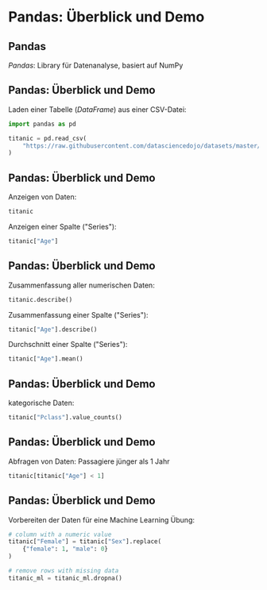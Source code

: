# Pandas: Überblick und Demo

## Pandas

_Pandas_: Library für Datenanalyse, basiert auf NumPy

## Pandas: Überblick und Demo

Laden einer Tabelle (_DataFrame_) aus einer CSV-Datei:

```py
import pandas as pd

titanic = pd.read_csv(
    "https://raw.githubusercontent.com/datasciencedojo/datasets/master/titanic.csv"
)
```

## Pandas: Überblick und Demo

Anzeigen von Daten:

```py
titanic
```

Anzeigen einer Spalte ("Series"):

```py
titanic["Age"]
```

## Pandas: Überblick und Demo

Zusammenfassung aller numerischen Daten:

```py
titanic.describe()
```

Zusammenfassung einer Spalte ("Series"):

```py
titanic["Age"].describe()
```

Durchschnitt einer Spalte ("Series"):

```py
titanic["Age"].mean()
```

## Pandas: Überblick und Demo

kategorische Daten:

```py
titanic["Pclass"].value_counts()
```

## Pandas: Überblick und Demo

Abfragen von Daten: Passagiere jünger als 1 Jahr

```py
titanic[titanic["Age"] < 1]
```

## Pandas: Überblick und Demo

Vorbereiten der Daten für eine Machine Learning Übung:

```py
# column with a numeric value
titanic["Female"] = titanic["Sex"].replace(
    {"female": 1, "male": 0}
)

# remove rows with missing data
titanic_ml = titanic_ml.dropna()
```

